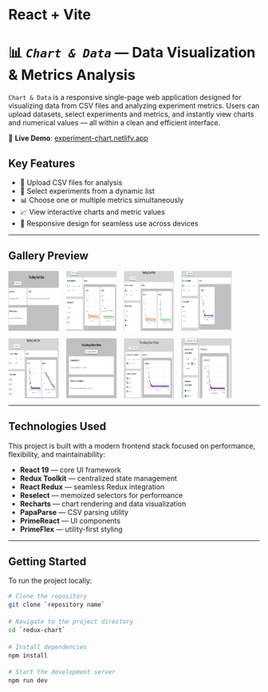 # React + Vite

# 📊 _`Chart & Data`_ — Data Visualization & Metrics Analysis

`Chart & Data` is a responsive single-page web application designed for visualizing data from CSV files and analyzing experiment metrics. Users can upload datasets, select experiments and metrics, and instantly view charts and numerical values — all within a clean and efficient interface.

🔗 **Live Demo**: [experiment-chart.netlify.app](https://experiment-chart.netlify.app)

## Key Features

- 📂 Upload CSV files for analysis
- 🧪 Select experiments from a dynamic list
- 📊 Choose one or multiple metrics simultaneously
- 📈 View interactive charts and metric values
- 📱 Responsive design for seamless use across devices

---

## Gallery Preview

<div style="display: flex; flex-wrap: wrap; gap: 15px;">
  <img src="./src/assets/screen/photo-7.jpg" width="20%" height="120px"  object-fit: cover; alt="photo-1"/>
  <img src="./src/assets/screen/photo-1.jpg" width="20%" height="120px"  object-fit: cover; alt="photo-1"/>
  <img src="./src/assets/screen/photo-2.jpg" width="20%" height="120px"  object-fit: cover; alt="photo-2"/>
  <img src="./src/assets/screen/photo-3.jpg" width="20%" height="120px"  object-fit: cover; alt="photo-3"/>
  <img src="./src/assets/screen/photo-4.jpg" width="20%" height="120px"  object-fit: cover; alt="photo-4"/>
  <img src="./src/assets/screen/photo-8.jpg" width="20%" height="120px"  object-fit: cover; alt="photo-1"/>
  <img src="./src/assets/screen/photo-5.jpg" width="20%" height="120px"  object-fit: cover; alt="photo-5"/>
  <img src="./src/assets/screen/photo-6.jpg" width="20%" height="120px"  object-fit: cover; alt="photo-6"/>
</div>

---

## Technologies Used

This project is built with a modern frontend stack focused on performance, flexibility, and maintainability:

- **React 19** — core UI framework
- **Redux Toolkit** — centralized state management
- **React Redux** — seamless Redux integration
- **Reselect** — memoized selectors for performance
- **Recharts** — chart rendering and data visualization
- **PapaParse** — CSV parsing utility
- **PrimeReact** — UI components
- **PrimeFlex** — utility-first styling

---

## Getting Started

To run the project locally:

```bash
# Clone the repository
git clone `repository name`

# Navigate to the project directory
cd `redux-chart`

# Install dependencies
npm install

# Start the development server
npm run dev
```
